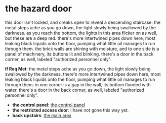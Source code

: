 # the hazard door

this door isn't locked, and creaks open to reveal a descending staircase. the metal steps ache as you go down, the light slowly being swallowed by the darkness. as you reach the bottom, the lights in this area flicker on as well, but these are a deep red. there's more intertwined pipes down here, most leaking black liquids onto the floor, pumping what little oil manages to run through them. the brick walls are shining with moisture, and to one side is a panel of machinery, its buttons lit and blinking. there's a door in the back corner, as well, labeled "authorized personnel only".

**If Req Met**: the metal steps ache as you go down, the light slowly being swallowed by the darkness. there's more intertwined pipes down here, most leaking black liquids onto the floor, pumping what little oil manages to run through them. in one corner is a gap in the wall, its bottom flooded with water. there's a door in the back corner, as well, labeled "authorized personnel only".

- **the control panel**: [the control panel](the-control-panel-boam7i.md)
- **the restricted access door**: I have not gone this way yet.
- **back upstairs**: [the main area](the-main-area-Nfn7g21.md)
